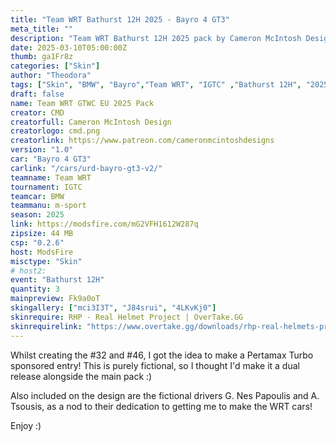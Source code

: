 ```yaml
---
title: "Team WRT Bathurst 12H 2025 - Bayro 4 GT3"
meta_title: ""
description: "Team WRT Bathurst 12H 2025 pack by Cameron McIntosh Design"
date: 2025-03-10T05:00:00Z
thumb: ga1Fr8z
categories: ["Skin"]
author: "Theodora"
tags: ["Skin", "BMW", "Bayro","Team WRT", "IGTC" ,"Bathurst 12H", "2025", "CMD"]
draft: false
name: Team WRT GTWC EU 2025 Pack
creator: CMD
creatorfull: Cameron McIntosh Design
creatorlogo: cmd.png
creatorlink: https://www.patreon.com/cameronmcintoshdesigns
version: "1.0"
car: "Bayro 4 GT3"
carlink: "/cars/urd-bayro-gt3-v2/"
teamname: Team WRT
tournament: IGTC
teamcar: BMW
teammanu: m-sport
season: 2025 
link: https://modsfire.com/mG2VFH1612W287q
zipsize: 44 MB
csp: "0.2.6"
host: ModsFire
misctype: "Skin"
# host2:
event: "Bathurst 12H"
quantity: 3
mainpreview: Fk9a0oT
skingallery: ["mci3I3T", "J84srui", "4LKvKj0"]
skinrequire: RHP - Real Helmet Project | OverTake.GG
skinrequirelink: "https://www.overtake.gg/downloads/rhp-real-helmets-project.75985/"
---
```


Whilst creating the #32 and #46, I got the idea to make a Pertamax Turbo sponsored entry! This is purely fictional, so I thought I'd make it a dual release alongside the main pack :)

Also included on the design are the fictional drivers G. Nes Papoulis and A. Tsousis, as a nod to their dedication to getting me to make the WRT cars! 

Enjoy :)
